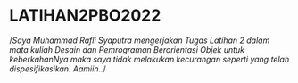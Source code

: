 # LATIHAN2PBO2022
/*Saya Muhammad Rafli Syaputra mengerjakan Tugas Latihan 2 dalam mata kuliah Desain dan Pemrograman Berorientasi Objek untuk keberkahanNya maka  saya tidak melakukan kecurangan seperti yang telah dispesifikasikan.  Aamiin..*/

